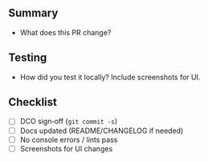 ## Summary

- What does this PR change?

## Testing

- How did you test it locally? Include screenshots for UI.

## Checklist
- [ ] DCO sign‑off (`git commit -s`)
- [ ] Docs updated (README/CHANGELOG if needed)
- [ ] No console errors / lints pass
- [ ] Screenshots for UI changes
